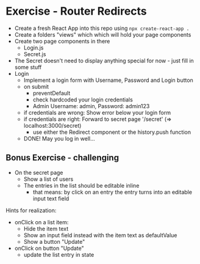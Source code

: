 # Exercise - Router Redirects

- Create a fresh React App into this repo using `npx create-react-app .`
- Create a folders "views" which which will hold your page components
- Create two page components in there
  - Login.js
  - Secret.js
- The Secret doesn't need to display anything special for now - just fill in some stuff
- Login
  - Implement a login form with Username, Password and Login button
  - on submit 
    - preventDefault
    - check hardcoded your login credentials
    - Admin Username: admin, Password: admin123
  - if credentials are wrong: Show error below your login form
  - if credentials are right: Forward to secret page '/secret' (=> localhost:3000/secret)
    - use either the Redirect component or the history.push function
  - DONE! May you log in well...

## Bonus Exercise - challenging

- On the secret page
  - Show a list of users
  - The entries in the list should be editable inline
    - that means: by click on an entry the entry turns into an editable input text field

Hints for realization:
- onClick on a list item: 
  - Hide the item text
  - Show an input field instead with the item text as defaultValue
  - Show a button "Update"
- onClick on button "Update"
  - update the list entry in state
